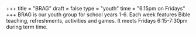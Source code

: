 +++
title = "BRAG"
draft = false
type = "youth"
time = "6.15pm on Fridays"
+++
BRAG is our youth group for school years 1-6. Each week features Bible teaching, refreshments, activities and games. It meets Fridays 6:15-7:30pm during term time.
